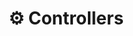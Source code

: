 # ⚙ Controllers

​

### &#x20;<a href="#description-last-updated-at-16.01.2021" id="description-last-updated-at-16.01.2021"></a>

